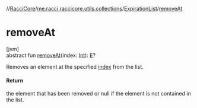 //[RacciCore](../../../index.md)/[me.racci.raccicore.utils.collections](../index.md)/[ExpirationList](index.md)/[removeAt](remove-at.md)

# removeAt

[jvm]\
abstract fun [removeAt](remove-at.md)(index: [Int](https://kotlinlang.org/api/latest/jvm/stdlib/kotlin/-int/index.html)): [E](index.md)?

Removes an element at the specified [index](remove-at.md) from the list.

#### Return

the element that has been removed or null if the element is not contained in the list.

